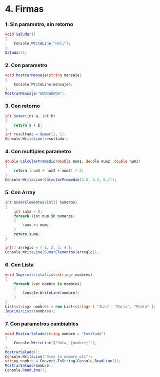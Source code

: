 # 4. Firmas
### 1. Sin parametro, sin retorno
```csharp
void Saludar()
{
    Console.WriteLine("Holi");
}
Saludar();
```
### 2. Con parametro
```csharp
void MostrarMensaje(string mensaje)
{
    Console.WriteLine(mensaje);
}
MostrarMensaje("WOWOWOWOW");
```
### 3. Con retorno
```csharp
int Sumar(int a, int b)
{
    return a + b;
}
int resultado = Sumar(2, 1);
Console.WriteLine(resultado); 
```
### 4. Con multiples parametro
```csharp
double CalcularPromedio(double num1, double num2, double num3)
{
    return (num1 + num2 + num3) / 3;
}
Console.WriteLine(CalcularPromedio(4.5, 3.2, 6.7));
```
### 5. Con Array
```csharp
int SumarElementos(int[] numeros)
{
    int suma = 0;
    foreach (int num in numeros)
    {
        suma += num;
    }
    return suma;
}

int[] arreglo = { 1, 2, 3, 4 };
Console.WriteLine(SumarElementos(arreglo));
```
### 6. Con Lista
```csharp
void ImprimirLista(List<string> nombres)
{
    foreach (var nombre in nombres)
    {
        Console.WriteLine(nombre);
    }
}
List<string> nombres = new List<string> { "Juan", "María", "Pedro" };
ImprimirLista(nombres);
```
### 7. Con parametros cambiables
```csharp
void MostrarSaludo(string nombre = "Invitado")
{
    Console.WriteLine($"Hola, {nombre}!");
}
MostrarSaludo();
Console.WriteLine("Dime tu nombre pls");
string nombre = Convert.ToString(Console.ReadLine()); 
MostrarSaludo(nombre); 
Console.ReadLine();
```

